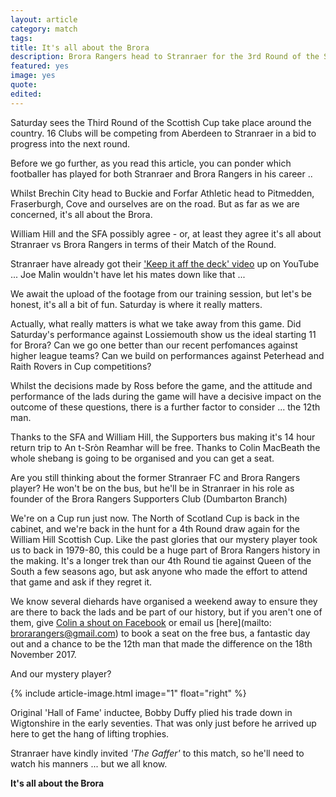 ```yaml
---
layout: article
category: match
tags:
title: It's all about the Brora
description: Brora Rangers head to Stranraer for the 3rd Round of the Scottish Cup.
featured: yes
image: yes
quote:
edited:
---
```

Saturday sees the Third Round of the Scottish Cup take place around the country. 16 Clubs will be competing from Aberdeen to Stranraer in a bid to progress into the next round.

Before we go further, as you read this article, you can ponder which footballer has played for both Stranraer and Brora Rangers in his career ..

Whilst Brechin City head to Buckie and Forfar Athletic head to Pitmedden, Fraserburgh, Cove and ourselves are on the road. But as far as we are concerned, it's all about the Brora.

William Hill and the SFA possibly agree - or, at least they agree it's all about Stranraer vs Brora Rangers in terms of their Match of the Round.

Stranraer have already got their ['Keep it aff the deck' video](https://www.youtube.com/watch?v=bATvqt7_xN0) up on YouTube ... Joe Malin wouldn't have let his mates down like that ...

We await the upload of the footage from our training session, but let's be honest, it's all a bit of fun. Saturday is where it really matters.

Actually, what really matters is what we take away from this game. Did Saturday's performance against Lossiemouth show us the ideal starting 11 for Brora? Can we go one better than our recent perfomances against higher league teams? Can we build on performances against Peterhead and Raith Rovers in Cup competitions?

 Whilst the decisions made by Ross before the game, and the attitude and performance of the lads during the game will have a decisive impact on the outcome of these questions, there is a further factor to consider ... the 12th man.

 Thanks to the SFA and William Hill, the Supporters bus making it's 14 hour return trip to An t-Sròn Reamhar will be free. Thanks to Colin MacBeath the whole shebang is going to be organised and you can get a seat.

 Are you still thinking about the former Stranraer FC and Brora Rangers player? He won't be on the bus, but he'll be in Stranraer in his role as founder of the Brora Rangers Supporters Club (Dumbarton Branch)

 We're on a Cup run just now. The North of Scotland Cup is back in the cabinet, and we're back in the hunt for a 4th Round draw again for the William Hill Scottish Cup. Like the past glories that our mystery player took us to back in 1979-80, this could be a huge part of Brora Rangers history in the making. It's a longer trek than our 4th Round tie against Queen of the South a few seasons ago, but ask anyone who made the effort to attend that game and ask if they regret it.

 We know several diehards have organised a weekend away to ensure they are there to back the lads and be part of our history, but if you aren't one of them, give [Colin a shout on Facebook](https://www.facebook.com/cmacbeath1) or email us [here](mailto: brorarangers@gmail.com) to book a seat on the free bus, a fantastic day out and a chance to be the 12th man that made the difference on the 18th November 2017.

 And our mystery player?

 {% include article-image.html image="1" float="right" %}

 Original 'Hall of Fame' inductee, Bobby Duffy plied his trade down in Wigtonshire in the early seventies. That was only just before he arrived up here to get the hang of lifting trophies.

 Stranraer have kindly invited *'The Gaffer'* to this match, so he'll need to watch his manners ... but we all know.

 **It's all about the Brora**
